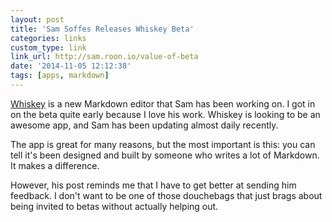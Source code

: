 ```yaml
---
layout: post
title: 'Sam Soffes Releases Whiskey Beta'
categories: links
custom_type: link
link_url: http://sam.roon.io/value-of-beta
date: '2014-11-05 12:12:38'
tags: [apps, markdown]
---
```

[Whiskey](http://usewhiskey.com/) is a new Markdown editor that Sam has been working on. I got in on the beta quite early because I love his work. Whiskey is looking to be an awesome app, and Sam has been updating almost daily recently.

The app is great for many reasons, but the most important is this: you can tell it's been designed and built by someone who writes a lot of Markdown. It makes a difference.

However, his post reminds me that I have to get better at sending him feedback. I don't want to be one of those douchebags that just brags about being invited to betas without actually helping out.
